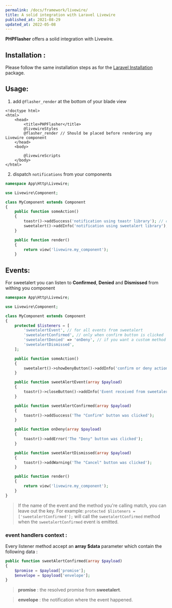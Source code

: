 ```yaml
---
permalink: /docs/framework/livewire/
title: A solid integration with Laravel Livewire
published_at: 2021-08-29
updated_at: 2022-05-08
---
```


**<span class="text-indigo-900">PHP<span class="text-indigo-500">Flasher</span></span>** offers a solid integration with Livewire.

## Installation :

Please follow the same installation steps as for the [Laravel Installation](/docs/framework/laravel) package.

## Usage:

1. add  `@flasher_render` at the bottom of your blade view

```twig
<!doctype html>
<html>
    <head>
        <title>PHPFlasher</title>
        @livewireStyles
        @flasher_render // Should be placed before rendering any Livewire component
    </head>
    <body>

        @livewireScripts
    </body>
</html>
```

2. dispatch `notifications` from your components

```php
namespace App\Http\Livewire;

use Livewire\Component;

class MyComponent extends Component
{
    public function someAction()
    {
        toastr()->addSuccess('notification using toastr library'); // composer require php-flasher/flasher-toastr-laravel
        sweetalert()->addInfo('notification using sweetalert library'); // composer require php-flasher/flasher-sweetalert-laravel
    }

    public function render()
    {
        return view('livewire.my_component');
    }
```

## Events:

For sweetalert you can listen to **Confirmed**, **Denied** and **Dismissed** from withing you component

```php
namespace App\Http\Livewire;

use Livewire\Component;

class MyComponent extends Component
{
    protected $listeners = [
        'sweetalertEvent', // for all events from sweetalert
        'sweetalertConfirmed', // only when confirm button is clicked
        'sweetalertDenied' => 'onDeny', // if you want a custom method name
        'sweetalertDismissed',
    ];

    public function someAction()
    {
        sweetalert()->showDenyButton()->addInfo('confirm or deny action');
    }

    public function sweetAlertEvent(array $payload)
    {
        toastr()->closeButton()->addInfo('Event received from sweetalert');
    }

    public function sweetAlertConfirmed(array $payload)
    {
        toastr()->addSuccess('The "Confirm" button was clicked');
    }

    public function onDeny(array $payload)
    {
        toastr()->addError('The "Deny" button was clicked');
    }

    public function sweetAlertDismissed(array $payload)
    {
        toastr()->addWarning('The "Cancel" button was clicked');
    }

    public function render()
    {
        return view('livewire.my_component');
    }
}
```

> If the name of the event and the method you're calling match, you can leave out the key. For example: `protected $listeners = ['sweetalertConfirmed'];` will call the `sweetalertConfirmed` method when the `sweetalertConfirmed` event is emitted.

### event handlers context :

Every listener method accept an **array $data** parameter which contain the following data :

```php
public function sweetAlertConfirmed(array $payload)
{
    $promise = $payload['promise'];
    $envelope = $payload['envelope'];
}
```

> **promise** : the resolved promise from **sweetalert**.

> **envelope** : the notification where the event happened.
